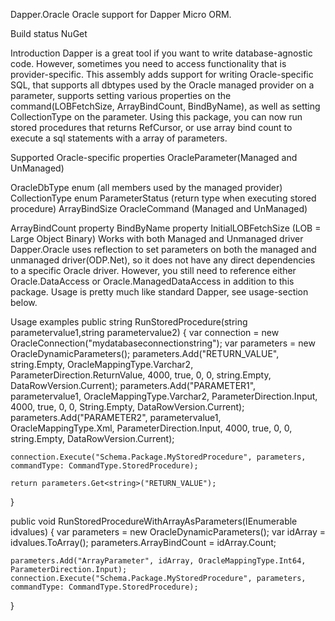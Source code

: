 Dapper.Oracle
Oracle support for Dapper Micro ORM.

Build status NuGet

Introduction
Dapper is a great tool if you want to write database-agnostic code. However, sometimes you need to access functionality that is provider-specific. This assembly adds support for writing Oracle-specific SQL, that supports all dbtypes used by the Oracle managed provider on a parameter, supports setting various properties on the command(LOBFetchSize, ArrayBindCount, BindByName), as well as setting CollectionType on the parameter. Using this package, you can now run stored procedures that returns RefCursor, or use array bind count to execute a sql statements with a array of parameters.

Supported Oracle-specific properties
OracleParameter(Managed and UnManaged)

OracleDbType enum (all members used by the managed provider)
CollectionType enum
ParameterStatus (return type when executing stored procedure)
ArrayBindSize
OracleCommand (Managed and UnManaged)

ArrayBindCount property
BindByName property
InitialLOBFetchSize (LOB = Large Object Binary)
Works with both Managed and Unmanaged driver
Dapper.Oracle uses reflection to set parameters on both the managed and unmanaged driver(ODP.Net), so it does not have any direct dependencies to a specific Oracle driver.
However, you still need to reference either Oracle.DataAccess or Oracle.ManagedDataAccess in addition to this package. Usage is pretty much like standard Dapper, see usage-section below.

Usage examples
public string RunStoredProcedure(string parametervalue1,string parametervalue2)
{
    var connection = new OracleConnection("mydatabaseconnectionstring");
    var parameters = new OracleDynamicParameters();
    parameters.Add("RETURN_VALUE", string.Empty, OracleMappingType.Varchar2, ParameterDirection.ReturnValue, 4000, true, 0, 0, string.Empty, DataRowVersion.Current);
    parameters.Add("PARAMETER1", parametervalue1, OracleMappingType.Varchar2, ParameterDirection.Input, 4000, true, 0, 0, String.Empty, DataRowVersion.Current);
    parameters.Add("PARAMETER2", parametervalue1, OracleMappingType.Xml, ParameterDirection.Input, 4000, true, 0, 0, string.Empty, DataRowVersion.Current);

    connection.Execute("Schema.Package.MyStoredProcedure", parameters, commandType: CommandType.StoredProcedure);

    return parameters.Get<string>("RETURN_VALUE");
}

public void RunStoredProcedureWithArrayAsParameters(IEnumerable<long> idvalues)
{
    var parameters = new OracleDynamicParameters();
    var idArray = idvalues.ToArray();
    parameters.ArrayBindCount = idArray.Count;

    parameters.Add("ArrayParameter", idArray, OracleMappingType.Int64, ParameterDirection.Input);
    connection.Execute("Schema.Package.MyStoredProcedure", parameters, commandType: CommandType.StoredProcedure);
}
